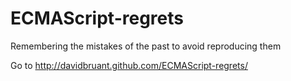 ECMAScript-regrets
==================

Remembering the mistakes of the past to avoid reproducing them

Go to http://davidbruant.github.com/ECMAScript-regrets/
